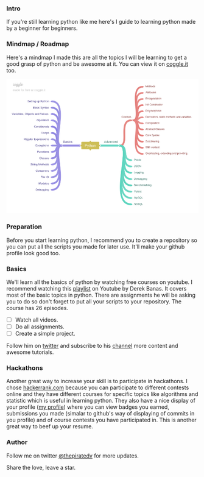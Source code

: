 ### Intro
If you're still learning python like me here's I guide to learning python made by a beginner for beginners.

### Mindmap / Roadmap
Here's a mindmap I made this are all the topics I will be learning to get a good grasp of python and be awesome at it. You can view it on [coggle.it](https://coggle.it/diagram/Wk6pMRImdAABAXL9/t/-) too.

![mindamp](mindmap.png)


### Preparation
Before you start learning python, I recommend you to create a repository so you can put all the scripts you made for later use. It'll make your github profile look good too. 

### Basics
We'll learn all the basics of python by watching free courses on youtube. I recommend watching this [playlist](https://www.youtube.com/watch?v=nwjAHQERL08&list=PLGLfVvz_LVvTn3cK5e6LjhgGiSeVlIRwt) on Youtube by Derek Banas. It covers most of the basic topics in python. There are assignments he will be asking you to do so don't forget to put all your scripts to your repository. The course has 26 episodes.

- [ ] Watch all videos.
- [ ] Do all assignments.
- [ ] Create a simple project. 

Follow him on [twitter](https://twitter.com/NewThinkTnank) and subscribe to his [channel](https://www.youtube.com/user/derekbanas) more content and awesome tutorials.


### Hackathons
Another great way to increase your skill is to participate in hackathons. I chose [hackerrank.com](hackerrank.com) because you can participate to different contests online and they have different courses for specific topics like algorithms and statistic which is useful in learning python. They also have a nice display of your profile ([my profile](https://www.hackerrank.com/thepiratedv)) where you can view badges you earned, submissions you made (simalar to github's way of displaying of commits in you profile) and of course contests you have participated in. This is another great way to beef up your resume.

### Author
Follow me on twitter [@thepiratedv](https://twitter.com/thepiratedev) for more updates.

Share the love, leave a star.

